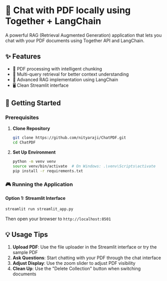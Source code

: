 # 🤖 Chat with PDF locally using Together + LangChain

A powerful RAG (Retrieval Augmented Generation) application that lets you chat with your PDF documents using Together API and LangChain. 

## ✨ Features

- 📄 PDF processing with intelligent chunking
- 🧠 Multi-query retrieval for better context understanding
- 🎯 Advanced RAG implementation using LangChain
- 🖥️ Clean Streamlit interface


## 🚀 Getting Started

### Prerequisites
1. **Clone Repository**
   ```bash
   git clone https://github.com/nityaraji/ChatPDF.git
   cd ChatPDF
   ```

3. **Set Up Environment**
   ```bash
   python -m venv venv
   source venv/bin/activate  # On Windows: .\venv\Scripts\activate
   pip install -r requirements.txt
   ```

### 🎮 Running the Application

#### Option 1: Streamlit Interface
```bash
streamlit run streamlit_app.py
```
Then open your browser to `http://localhost:8501`

## 💡 Usage Tips

1. **Upload PDF**: Use the file uploader in the Streamlit interface or try the sample PDF
2. **Ask Questions**: Start chatting with your PDF through the chat interface
3. **Adjust Display**: Use the zoom slider to adjust PDF visibility
4. **Clean Up**: Use the "Delete Collection" button when switching documents
